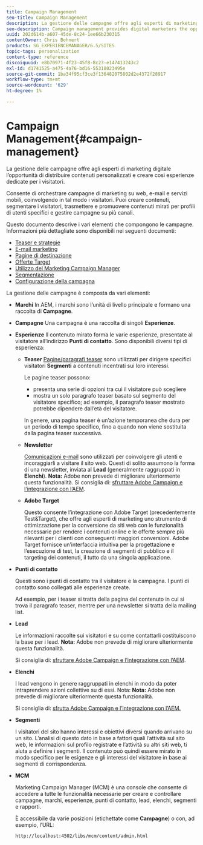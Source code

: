 ```yaml
---
title: Campaign Management
seo-title: Campaign Management
description: La gestione delle campagne offre agli esperti di marketing digitale l’opportunità di distribuire contenuti personalizzati e creare così esperienze dedicate per i visitatori. Consente di orchestrare campagne di marketing su web, e-mail e servizi mobili, coinvolgendo in tal modo i visitatori.
seo-description: Campaign management provides digital marketers the opportunity to deliver personalized content and so create dedicated experiences for visitors. It allows you to orchestrate your marketing campaigns across the web, email and mobile services and so engage your visitors.
uuid: 202d614b-a607-45de-8c24-1ee66b230315
contentOwner: Chris Bohnert
products: SG_EXPERIENCEMANAGER/6.5/SITES
topic-tags: personalization
content-type: reference
discoiquuid: e8b70971-4f23-45f8-8c23-e147413243c2
exl-id: d1741525-a475-4a76-bd16-55318023495e
source-git-commit: 1ba34f95cf3ce3f136482075802d2e4372f28917
workflow-type: tm+mt
source-wordcount: '629'
ht-degree: 1%

---
```



# Campaign Management{#campaign-management}

La gestione delle campagne offre agli esperti di marketing digitale l’opportunità di distribuire contenuti personalizzati e creare così esperienze dedicate per i visitatori.

Consente di orchestrare campagne di marketing su web, e-mail e servizi mobili, coinvolgendo in tal modo i visitatori. Puoi creare contenuti, segmentare i visitatori, trasmettere e promuovere contenuti mirati per profili di utenti specifici e gestire campagne su più canali.

Questo documento descrive i vari elementi che compongono le campagne. Informazioni più dettagliate sono disponibili nei seguenti documenti:

* [Teaser e strategie](/help/sites-classic-ui-authoring/classic-personalization-campaigns-teasers-strategy.md)
* [E-mail marketing](/help/sites-classic-ui-authoring/classic-personalization-campaigns-email.md)
* [Pagine di destinazione](/help/sites-classic-ui-authoring/classic-personalization-campaigns-landingpage.md)
* [Offerte Target](/help/sites-classic-ui-authoring/classic-personalization-campaigns-target-offers.md)
* [Utilizzo del Marketing Campaign Manager](/help/sites-classic-ui-authoring/classic-personalization-campaigns-mktg-manager.md)
* [Segmentazione](/help/sites-classic-ui-authoring/classic-personalization-campaigns-segmentation.md)
* [Configurazione della campagna](/help/sites-classic-ui-authoring/classic-personalization-campaigns-setting-up-your.md)

La gestione delle campagne è composta da vari elementi:

* **Marchi**
In AEM, i marchi sono l’unità di livello principale e formano una raccolta di **Campagne**.

* **Campagne**
Una campagna è una raccolta di singoli **Esperienze**.

* **Esperienze**
Il contenuto mirato forma le varie esperienze, presentate al visitatore all’indirizzo **Punti di contatto**. Sono disponibili diversi tipi di esperienza:

   * **Teaser**
     [Pagine/paragrafi teaser](#teasers) sono utilizzati per dirigere specifici visitatori **Segmenti** a contenuti incentrati sui loro interessi.

     Le pagine teaser possono:

      * presenta una serie di opzioni tra cui il visitatore può scegliere
      * mostra un solo paragrafo teaser basato sul segmento del visitatore specifico; ad esempio, il paragrafo teaser mostrato potrebbe dipendere dall’età del visitatore.

     In genere, una pagina teaser è un’azione temporanea che dura per un periodo di tempo specifico, fino a quando non viene sostituita dalla pagina teaser successiva.

   * **Newsletter**

     [Comunicazioni e-mail](#emailmarketing) sono utilizzati per coinvolgere gli utenti e incoraggiarli a visitare il sito web. Questi di solito assumono la forma di una newsletter, inviata al **Lead** (generalmente raggruppati in **Elenchi**). **Nota:** Adobe non prevede di migliorare ulteriormente questa funzionalità. Si consiglia di: [sfruttare Adobe Campaign e l’integrazione con l’AEM](/help/sites-administering/campaign.md).

   * **Adobe Target**

     Questo consente l’integrazione con Adobe Target (precedentemente Test&amp;Target), che offre agli esperti di marketing uno strumento di ottimizzazione per la conversione da siti web con le funzionalità necessarie per rendere i contenuti online e le offerte sempre più rilevanti per i clienti con conseguenti maggiori conversioni. Adobe Target fornisce un’interfaccia intuitiva per la progettazione e l’esecuzione di test, la creazione di segmenti di pubblico e il targeting dei contenuti, il tutto da una singola applicazione.

* **Punti di contatto**

  Questi sono i punti di contatto tra il visitatore e la campagna. I punti di contatto sono collegati alle esperienze create.

  Ad esempio, per i teaser si tratta della pagina del contenuto in cui si trova il paragrafo teaser, mentre per una newsletter si tratta della mailing list.

* **Lead**

  Le informazioni raccolte sui visitatori e su come contattarli costituiscono la base per i lead. **Nota:** Adobe non prevede di migliorare ulteriormente questa funzionalità.

  Si consiglia di: [sfruttare Adobe Campaign e l’integrazione con l’AEM](/help/sites-administering/campaign.md).

* **Elenchi**

  I lead vengono in genere raggruppati in elenchi in modo da poter intraprendere azioni collettive su di essi. Nota: **Nota:** Adobe non prevede di migliorare ulteriormente questa funzionalità.

  Si consiglia di: [sfrutta Adobe Campaign e l’integrazione con l’AEM.](/help/sites-administering/campaign.md)

* **Segmenti**

  I visitatori del sito hanno interessi e obiettivi diversi quando arrivano su un sito. L’analisi di questo dato in base a fattori quali l’attività sul sito web, le informazioni sul profilo registrate e l’attività su altri siti web, ti aiuta a definire i segmenti. Il contenuto può quindi essere mirato in modo specifico per le esigenze e gli interessi del visitatore in base ai segmenti di corrispondenza.

* **MCM**

  Marketing Campaign Manager (MCM) è una console che consente di accedere a tutte le funzionalità necessarie per creare e controllare campagne, marchi, esperienze, punti di contatto, lead, elenchi, segmenti e rapporti.

  È accessibile da varie posizioni (etichettate come **Campagne**) o con, ad esempio, l’URL:

  `http://localhost:4502/libs/mcm/content/admin.html`
